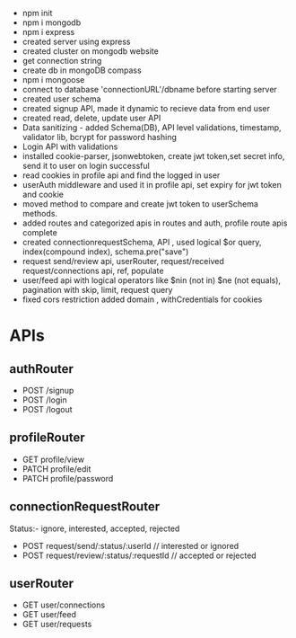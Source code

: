 - npm init
- npm i mongodb
- npm i express
- created server using express
- created cluster on mongodb website 
- get connection string
- create db in mongoDB compass 
- npm i mongoose
- connect to database 'connectionURL'/dbname before starting server
- created user schema
- created signup API, made it dynamic to recieve data from end user
- created read, delete, update user API 
- Data sanitizing - added Schema(DB), API level validations, timestamp, validator lib, bcrypt for password hashing
- Login API with validations
- installed cookie-parser, jsonwebtoken, create jwt token,set secret info, send it to user on login successful
- read cookies in profile api and find the logged in user
- userAuth middleware and used it in profile api, set expiry for jwt token and cookie
- moved method to compare and create jwt token to userSchema methods.
- added routes and categorized apis in routes and auth, profile route apis complete
- created connectionrequestSchema, API , used logical $or query, index(compound index), schema.pre("save")
- request send/review api, userRouter, request/received request/connections api, ref, populate
- user/feed api with logical operators like $nin (not in) $ne (not equals), pagination with skip, limit, request query
- fixed cors restriction added domain , withCredentials for cookies


# APIs

## authRouter
- POST /signup
- POST /login
- POST /logout

## profileRouter
- GET profile/view
- PATCH profile/edit
- PATCH profile/password

## connectionRequestRouter
Status:- ignore, interested, accepted, rejected
- POST request/send/:status/:userId       // interested or ignored
- POST request/review/:status/:requestId  // accepted or rejected

## userRouter
- GET user/connections
- GET user/feed
- GET user/requests